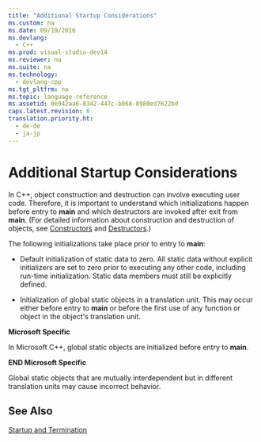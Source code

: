```yaml
---
title: "Additional Startup Considerations"
ms.custom: na
ms.date: 09/19/2016
ms.devlang: 
  - C++
ms.prod: visual-studio-dev14
ms.reviewer: na
ms.suite: na
ms.technology: 
  - devlang-cpp
ms.tgt_pltfrm: na
ms.topic: language-reference
ms.assetid: 0e942aa6-8342-447c-b068-8980ed7622bd
caps.latest.revision: 8
translation.priority.ht: 
  - de-de
  - ja-jp
---
```

# Additional Startup Considerations
In C++, object construction and destruction can involve executing user code. Therefore, it is important to understand which initializations happen before entry to **main** and which destructors are invoked after exit from **main**. (For detailed information about construction and destruction of objects, see [Constructors](../vs140/Constructors--C---.md) and [Destructors](../vs140/Destructors--C---.md).)  
  
 The following initializations take place prior to entry to **main**:  
  
-   Default initialization of static data to zero. All static data without explicit initializers are set to zero prior to executing any other code, including run-time initialization. Static data members must still be explicitly defined.  
  
-   Initialization of global static objects in a translation unit. This may occur either before entry to **main** or before the first use of any function or object in the object's translation unit.  
  
 **Microsoft Specific**  
  
 In Microsoft C++, global static objects are initialized before entry to **main**.  
  
 **END Microsoft Specific**  
  
 Global static objects that are mutually interdependent but in different translation units may cause incorrect behavior.  
  
## See Also  
 [Startup and Termination](../vs140/Startup-and-Termination--C---.md)